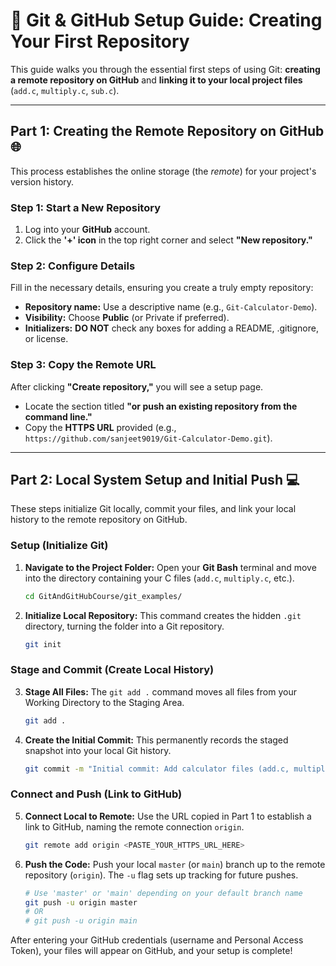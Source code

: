 # 🚀 Git & GitHub Setup Guide: Creating Your First Repository

This guide walks you through the essential first steps of using Git: **creating a remote repository on GitHub** and **linking it to your local project files** (`add.c`, `multiply.c`, `sub.c`).

---

## Part 1: Creating the Remote Repository on GitHub 🌐

This process establishes the online storage (the *remote*) for your project's version history.

### Step 1: Start a New Repository

1.  Log into your **GitHub** account.
2.  Click the **'+' icon** in the top right corner and select **"New repository."**

### Step 2: Configure Details

Fill in the necessary details, ensuring you create a truly empty repository:

* **Repository name:** Use a descriptive name (e.g., `Git-Calculator-Demo`).
* **Visibility:** Choose **Public** (or Private if preferred).
* **Initializers:** **DO NOT** check any boxes for adding a README, .gitignore, or license.

### Step 3: Copy the Remote URL

After clicking **"Create repository,"** you will see a setup page.

* Locate the section titled **"or push an existing repository from the command line."**
* Copy the **HTTPS URL** provided (e.g., `https://github.com/sanjeet9019/Git-Calculator-Demo.git`).

---

## Part 2: Local System Setup and Initial Push 💻

These steps initialize Git locally, commit your files, and link your local history to the remote repository on GitHub.

### Setup (Initialize Git)

1.  **Navigate to the Project Folder:** Open your **Git Bash** terminal and move into the directory containing your C files (`add.c`, `multiply.c`, etc.).

    ```bash
    cd GitAndGitHubCourse/git_examples/
    ```

2.  **Initialize Local Repository:** This command creates the hidden `.git` directory, turning the folder into a Git repository.

    ```bash
    git init
    ```

### Stage and Commit (Create Local History)

3.  **Stage All Files:** The `git add .` command moves all files from your Working Directory to the Staging Area.

    ```bash
    git add .
    ```

4.  **Create the Initial Commit:** This permanently records the staged snapshot into your local Git history.

    ```bash
    git commit -m "Initial commit: Add calculator files (add.c, multiply.c, sub.c)"
    ```

### Connect and Push (Link to GitHub)

5.  **Connect Local to Remote:** Use the URL copied in Part 1 to establish a link to GitHub, naming the remote connection `origin`.

    ```bash
    git remote add origin <PASTE_YOUR_HTTPS_URL_HERE>
    ```

6.  **Push the Code:** Push your local `master` (or `main`) branch up to the remote repository (`origin`). The `-u` flag sets up tracking for future pushes.

    ```bash
    # Use 'master' or 'main' depending on your default branch name
    git push -u origin master
    # OR
    # git push -u origin main
    ```

After entering your GitHub credentials (username and Personal Access Token), your files will appear on GitHub, and your setup is complete!